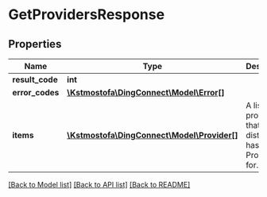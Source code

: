 # GetProvidersResponse

## Properties
Name | Type | Description | Notes
------------ | ------------- | ------------- | -------------
**result_code** | **int** |  | 
**error_codes** | [**\Kstmostofa\DingConnect\Model\Error[]**](Error.md) |  | 
**items** | [**\Kstmostofa\DingConnect\Model\Provider[]**](Provider.md) | A list of providers that the distributor has Products for. | 

[[Back to Model list]](../README.md#documentation-for-models) [[Back to API list]](../README.md#documentation-for-api-endpoints) [[Back to README]](../README.md)


